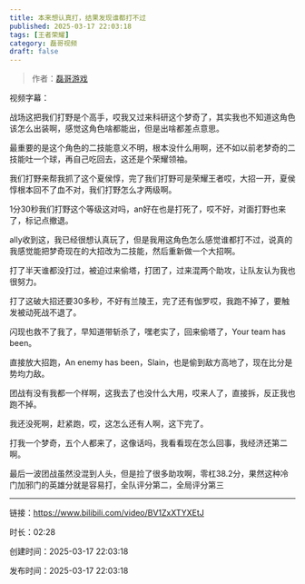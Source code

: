 ```yaml
---
title: 本来想认真打，结果发现谁都打不过
published: 2025-03-17 22:03:18
tags: [王者荣耀]
category: 磊哥视频
draft: false
---
```



> 作者：[磊哥游戏](https://space.bilibili.com/268941858?spm_id_from=333.788.upinfo.head.click)

视频字幕：

战场这把我们打野是个高手，哎我又过来科研这个梦奇了，其实我也不知道这角色该怎么出装啊，感觉这角色啥都能出，但是出啥都差点意思。

最重要的是这个角色的二技能意义不明，根本没什么用啊，还不如以前老梦奇的二技能吐一个球，再自己吃回去，这还是个荣耀领袖。

我们打野来帮我抓了这个夏侯惇，完了我们打野可是荣耀王者哎，大招一开，夏侯惇根本回不了血不对，我们打野怎么才两级啊。

1分30秒我们打野这个等级这对吗，an好在也是打死了，哎不好，对面打野也来了，标记点撤退。

ally收到这，我已经很想认真玩了，但是我用这角色怎么感觉谁都打不过，说真的我感觉能把梦奇现在的大招改为二技能，然后重新做一个大招啊。

打了半天谁都没打过，被迫过来偷塔，打团了，过来混两个助攻，让队友认为我也很努力。

打了这破大招还要30多秒，不好有兰陵王，完了还有伽罗哎，我跑不掉了，要触发被动死战不退了。

闪现也救不了我了，早知道带斩杀了，嘿老实了，回来偷塔了，Your team has been。

直接放大招跑，An enemy has been，Slain，也是偷到敌方高地了，现在比分是势均力敌。

团战有没有我都一个样啊，这我去了也没什么大用，哎来人了，直接拆，反正我也跑不掉。

我还没死啊，赶紧跑，哎，这怎么还有人啊，这下完了。

打我一个梦奇，五个人都来了，这像话吗，我看看现在怎么回事，我经济还第二啊。

最后一波团战虽然没混到人头，但是捡了很多助攻啊，零杠38.2分，果然这种冷门加邪门的英雄分就是容易打，全队评分第二，全局评分第三

---


链接：https://www.bilibili.com/video/BV1ZxXTYXEtJ



时长：02:28

创建时间：2025-03-17 22:03:18

发布时间：2025-03-17 22:03:18
